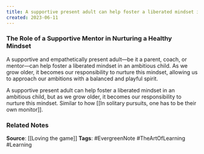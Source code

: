 ```yaml
---
title: A supportive present adult can help foster a liberated mindset in an ambitious child, but as we grow older, it becomes our responsibility to nurture this mindset
created: 2023-06-11
---
```


### The Role of a Supportive Mentor in Nurturing a Healthy Mindset
A supportive and empathetically present adult—be it a parent, coach, or mentor—can help foster a liberated mindset in an ambitious child. As we grow older, it becomes our responsibility to nurture this mindset, allowing us to approach our ambitions with a balanced and playful spirit.

A supportive present adult can help foster a liberated mindset in an ambitious child, but as we grow older, it becomes our responsibility to nurture this mindset. Similar to how [[In solitary pursuits, one has to be their own monitor]].

### Related Notes
**Source**: [[Loving the game]]
**Tags**: #EvergreenNote #TheArtOfLearning #Learning

